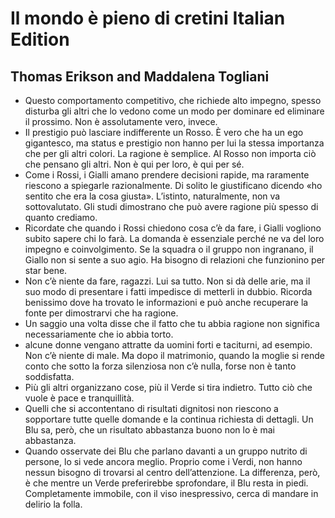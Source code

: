 # Il mondo è pieno di cretini Italian Edition
## Thomas Erikson and Maddalena Togliani
- Questo comportamento competitivo, che richiede alto impegno, spesso disturba gli altri che lo vedono come un modo per dominare ed eliminare il prossimo. Non è assolutamente vero, invece.
- Il prestigio può lasciare indifferente un Rosso. È vero che ha un ego gigantesco, ma status e prestigio non hanno per lui la stessa importanza che per gli altri colori. La ragione è semplice. Al Rosso non importa ciò che pensano gli altri. Non è qui per loro, è qui per sé.
- Come i Rossi, i Gialli amano prendere decisioni rapide, ma raramente riescono a spiegarle razionalmente. Di solito le giustificano dicendo «ho sentito che era la cosa giusta». L’istinto, naturalmente, non va sottovalutato. Gli studi dimostrano che può avere ragione più spesso di quanto crediamo.
- Ricordate che quando i Rossi chiedono cosa c’è da fare, i Gialli vogliono subito sapere chi lo farà. La domanda è essenziale perché ne va del loro impegno e coinvolgimento. Se la squadra o il gruppo non ingranano, il Giallo non si sente a suo agio. Ha bisogno di relazioni che funzionino per star bene.
- Non c’è niente da fare, ragazzi. Lui sa tutto. Non si dà delle arie, ma il suo modo di presentare i fatti impedisce di metterli in dubbio. Ricorda benissimo dove ha trovato le informazioni e può anche recuperare la fonte per dimostrarvi che ha ragione.
- Un saggio una volta disse che il fatto che tu abbia ragione non significa necessariamente che io abbia torto.
- alcune donne vengano attratte da uomini forti e taciturni, ad esempio. Non c’è niente di male. Ma dopo il matrimonio, quando la moglie si rende conto che sotto la forza silenziosa non c’è nulla, forse non è tanto soddisfatta.
- Più gli altri organizzano cose, più il Verde si tira indietro. Tutto ciò che vuole è pace e tranquillità.
- Quelli che si accontentano di risultati dignitosi non riescono a sopportare tutte quelle domande e la continua richiesta di dettagli. Un Blu sa, però, che un risultato abbastanza buono non lo è mai abbastanza.
- Quando osservate dei Blu che parlano davanti a un gruppo nutrito di persone, lo si vede ancora meglio. Proprio come i Verdi, non hanno nessun bisogno di trovarsi al centro dell’attenzione. La differenza, però, è che mentre un Verde preferirebbe sprofondare, il Blu resta in piedi. Completamente immobile, con il viso inespressivo, cerca di mandare in delirio la folla.
